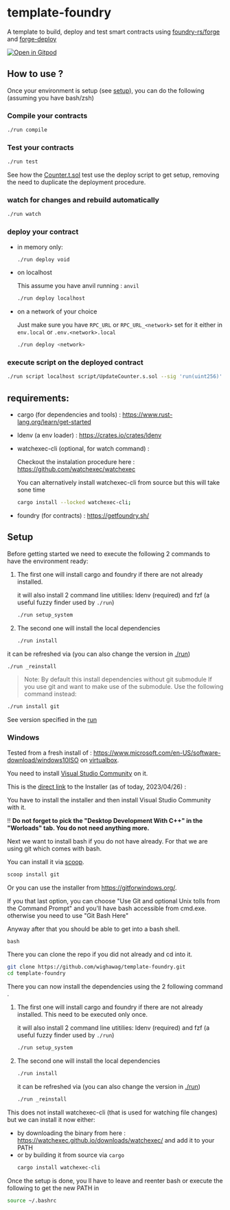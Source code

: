 # template-foundry

A template to build, deploy and test smart contracts using [foundry-rs/forge](https://github.com/foundry-rs/foundry) and [forge-deploy](https://github.com/wighawag/forge-deploy)

[![Open in Gitpod](https://gitpod.io/button/open-in-gitpod.svg)](https://gitpod.io/#https://github.com/wighawag/template-foundry)

## How to use ?

Once your environment is setup (see [setup](#setup)), you can do the following (assuming you have bash/zsh)

### Compile your contracts

```bash
./run compile
```

### Test your contracts

```bash
./run test
```

See how the [Counter.t.sol](test/Counter.t.sol) test use the deploy script to get setup, removing the need to duplicate the deployment procedure.

### watch for changes and rebuild automatically

```bash
./run watch
```

### deploy your contract

- in memory only:

  ```bash
  ./run deploy void
  ```

- on localhost

  This assume you have anvil running : `anvil`

  ```bash
  ./run deploy localhost
  ```

- on a network of your choice

  Just make sure you have `RPC_URL` or `RPC_URL_<network>` set for it either in `env.local` or `.env.<network>.local`

  ```bash
  ./run deploy <network>
  ```

### execute script on the deployed contract

```bash
./run script localhost script/UpdateCounter.s.sol --sig 'run(uint256)' 42;
```

## requirements:

- cargo (for dependencies and tools) : https://www.rust-lang.org/learn/get-started

- ldenv (a env loader) : https://crates.io/crates/ldenv

- watchexec-cli (optional, for watch command) :

  Checkout the instalation procedure here : https://github.com/watchexec/watchexec

  You can alternatively install watchexec-cli from source but this will take sone time

  ```bash
  cargo install --locked watchexec-cli;
  ```

- foundry (for contracts) : https://getfoundry.sh/

## Setup

Before getting started we need to execute the following 2 commands to have the environment ready:

1. The first one will install cargo and foundry if there are not already installed.

   it will also install 2 command line utitilies: ldenv (required) and fzf (a useful fuzzy finder used by `./run`)

   ```bash
   ./run setup_system
   ```

2. The second one will install the local dependencies

   ```bash
   ./run install
   ```

it can be refreshed via (you can also change the version in [./run](./run))

```bash
./run _reinstall
```

> Note: By default this install dependencies without git submodule
> If you use git and want to make use of the submodule. Use the following command instead:

```bash
./run install git
```

See version specified in the [run](./run)

### Windows

Tested from a fresh install of : https://www.microsoft.com/en-US/software-download/windows10ISO on [virtualbox](https://www.virtualbox.org/).

You need to install [Visual Studio Community](https://visualstudio.microsoft.com/free-developer-offers/) on it.

This is the [direct link](https://visualstudio.microsoft.com/thank-you-downloading-visual-studio/?sku=Community&channel=Release&version=VS2022&source=VSLandingPage&passive=false&cid=2030) to the Installer (as of today, 2023/04/26) :

You have to install the installer and then install Visual Studio Community with it.

!! **Do not forget to pick the "Desktop Development With C++" in the "Worloads" tab. You do not need anything more.**

Next we want to install bash if you do not have already. For that we are using git which comes with bash.

You can install it via [scoop](https://scoop.sh/).

```bat
scoop install git
```

Or you can use the installer from https://gitforwindows.org/.

If you that last option, you can choose "Use Git and optional Unix tolls from the Command Prompt" and you'll have bash accessible from cmd.exe. otherwise you need to use "Git Bash Here"

Anyway after that you should be able to get into a bash shell.

```bat
bash
```

There you can clone the repo if you did not already and cd into it.

```bash
git clone https://github.com/wighawag/template-foundry.git
cd template-foundry
```

There you can now install the dependencies using the 2 following command .

1. The first one will install cargo and foundry if there are not already installed. This need to be executed only once.

   it will also install 2 command line utitilies: ldenv (required) and fzf (a useful fuzzy finder used by `./run`)

   ```bash
   ./run setup_system
   ```

2. The second one will install the local dependencies

   ```bash
   ./run install
   ```

   it can be refreshed via (you can also change the version in [./run](./run))

   ```bash
   ./run _reinstall
   ```

This does not install watchexec-cli (that is used for watching file changes) but we can install it now either:

- by downloading the binary from here : https://watchexec.github.io/downloads/watchexec/ and add it to your PATH
- or by building it from source via `cargo`
  ```bash
  cargo install watchexec-cli
  ```

Once the setup is done, you ll have to leave and reenter bash or execute the following to get the new PATH in

```bash
source ~/.bashrc
```
